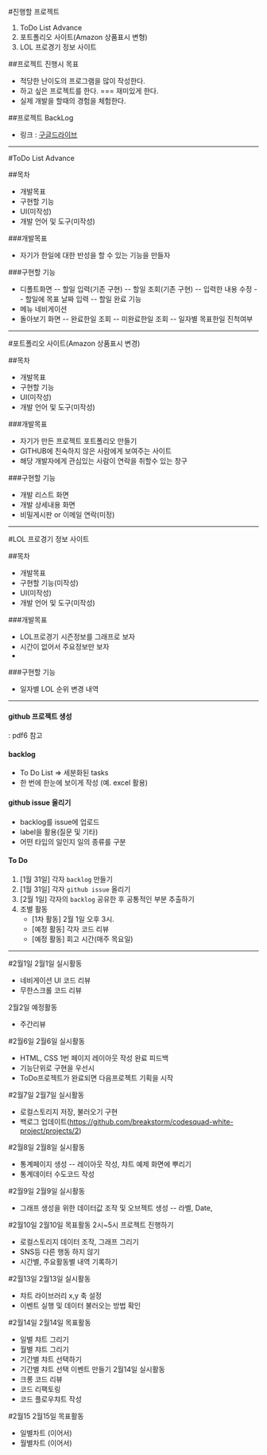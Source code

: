 #진행할 프로젝트
 1. ToDo List Advance
 2. 포트폴리오 사이트(Amazon 상품표시 변형)
 3. LOL 프로경기 정보 사이트

##프로젝트 진행시 목표  
 - 적당한 난이도의 프로그램을 많이 작성한다.
 - 하고 싶은 프로젝트를 한다. === 재미있게 한다.
 - 실제 개발을 할때의 경험을 체험한다. 

##프로젝트 BackLog
 - 링크 : [구글드라이브](https://docs.google.com/spreadsheets/d/1CuQO75AM2gPup-clRXhXNKwjIfEfa1CMokcL6Pw3awU/edit?usp=sharing)
 
----
   
#ToDo List Advance

##목차
  - 개발목표
  - 구현할 기능
  - UI(미작성)
  - 개발 언어 및 도구(미작성) 

###개발목표
  - 자기가 한일에 대한 반성을 할 수 있는 기능을 만들자

###구현할 기능
  - 디폴트화면
  -- 할일 입력(기존 구현)
  -- 할일 조회(기존 구현)
  -- 입력한 내용 수정
  -- 할일에 목표 날짜 입력
  -- 할일 완료 기능
  - 메뉴 네비게이션
  - 돌아보기 화면
  -- 완료한일 조회
  -- 미완료한일 조회
  -- 일자별 목표한일 진척여부 

----







#포트폴리오 사이트(Amazon 상품표시 변경)

##목차
  - 개발목표
  - 구현할 기능
  - UI(미작성)
  - 개발 언어 및 도구(미작성) 

###개발목표
  - 자기가 만든 프로젝트 포트폴리오 만들기
  - GITHUB에 친숙하지 않은 사람에게 보여주는 사이트
  - 해당 개발자에게 관심있는 사람이 연락을 취할수 있는 창구

###구현할 기능
  - 개발 리스트 화면
  - 개발 상세내용 화면
  - 비밀게시판 or 이메일 연락(미정)
   

---







#LOL 프로경기 정보 사이트

##목차
  - 개발목표
  - 구현할 기능(미작성)
  - UI(미작성)
  - 개발 언어 및 도구(미작성) 

###개발목표
  - LOL프로경기 시즌정보를 그래프로 보자
  - 시간이 없어서 주요정보만 보자
  - 

###구현할 기능
  - 일자별 LOL 순위 변경 내역

---

#### github 프로젝트 생성
: pdf6 참고

#### backlog
- To Do List => 세분화된 tasks
- 한 번에 한눈에 보이게 작성 (예. excel 활용)

#### github issue 올리기
- backlog를 issue에 업로드
- label을 활용(질문 및 기타)
- 어떤 타입의 일인지 일의 종류를 구분

#### To Do
1. [1월 31일] 각자 `backlog` 만들기 
2. [1월 31일] 각자 `github issue` 올리기
3. [2월 1일] 각자의 `backlog` 공유한 후 공통적인 부분 추출하기 
4. 조별 활동
    - [1차 활동] 2월 1일 오후 3시.
    - [예정 활동] 각자 코드 리뷰
    - [예정 활동] 회고 시간(매주 목요일)

---

#2월1일 
2월1일 실시활동
 - 네비게이션 UI 코드 리뷰
 - 무한스크롤 코드 리뷰

2월2일 예정활동
 - 주간리뷰

#2월6일
2월6일 실시활동
 - HTML, CSS 1번 페이지 레이아웃 작성 완료 
      피드백
 - 기능단위로 구현을 우선시
 - ToDo프로젝트가 완료되면 다음프로젝트 기획을 시작 

#2월7일
2월7일 실시활동
 - 로컬스토리지 저장, 불러오기 구현
 - 백로그 업데이트(https://github.com/breakstorm/codesquad-white-project/projects/2) 

#2월8일
2월8일 실시활동
 - 통계페이지 생성
   -- 레이아웃 작성, 챠트 예제 화면에 뿌리기
 - 통계데이터 수도코드 작성

#2월9일
2월9일 실시활동
 - 그래프 생성을 위한 데이터값 조작 및 오브젝트 생성
   -- 라벨, Date, 

#2월10일
2월10일 목표활동
2시~5시 프로젝트 진행하기
 - 로컬스토리지 데이터 조작, 그래프 그리기
 - SNS등 다른 행동 하지 않기
 - 시간별, 주요활동별 내역 기록하기

#2월13일 
2월13일 실시활동
  - 챠트 라이브러리 x,y 축 설정
  - 이벤트 실행 및 데이터 불러오는 방법 확인

#2월14일
2월14일 목표활동
   - 일별 챠트 그리기
   - 월별 챠트 그리기 
   - 기간별 챠트 선택하기 
   - 기간별 챠트 선택 이벤트 만들기 
2월14일 실시활동
   - 크롱 코드 리뷰 
   - 코드 리팩토링 
   - 코드 플로우챠트 작성 

#2월15 
2월15일 목표활동
   - 일별차트 (이어서)
   - 월별차트 (이어서)